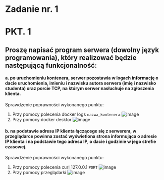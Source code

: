 # Zadanie nr. 1

# PKT. 1

<h2>Proszę napisać program serwera (dowolny język programowania), który realizować będzie 
następującą funkcjonalność:</h2>

<h4>a. po uruchomieniu kontenera, serwer pozostawia w logach informację o dacie 
uruchomienia, imieniu i nazwisku autora serwera (imię i nazwisko studenta) oraz porcie 
TCP, na którym serwer nasłuchuje na zgłoszenia klienta.</h4>

Sprawdzenie poprawności wykonanego punktu:
1. Przy pomocy polecenia docker logs `nazwa_kontenera`
![image](https://github.com/TheRockefelleR/zadanie1/assets/84729968/fa52f891-9e9c-4613-8d8a-667715d4ba88)
2. Przy pomocy docker desktor
![image](https://github.com/TheRockefelleR/zadanie1/assets/84729968/c17ed818-88ae-4e41-86aa-efc6286b3a87)

<h4>b. na podstawie adresu IP klienta łączącego się z serwerem, w przeglądarce powinna 
zostać wyświetlona strona informująca o adresie IP klienta i na podstawie tego adresu IP, 
o dacie i godzinie w jego strefie czasowej.</h4>

Sprawdzenie poprawności wykonanego punktu:
1. Przy pomocy polecenia curl 127.0.0.1:`PORT`
![image](https://github.com/TheRockefelleR/zadanie1/assets/84729968/683f9e5f-3b60-4e12-b663-472e611de972)
2. Przy pomocy przeglądarki
![image](https://github.com/TheRockefelleR/zadanie1/assets/84729968/5d8b86a3-4ecb-4c4d-ae94-4b6af47dd610)



